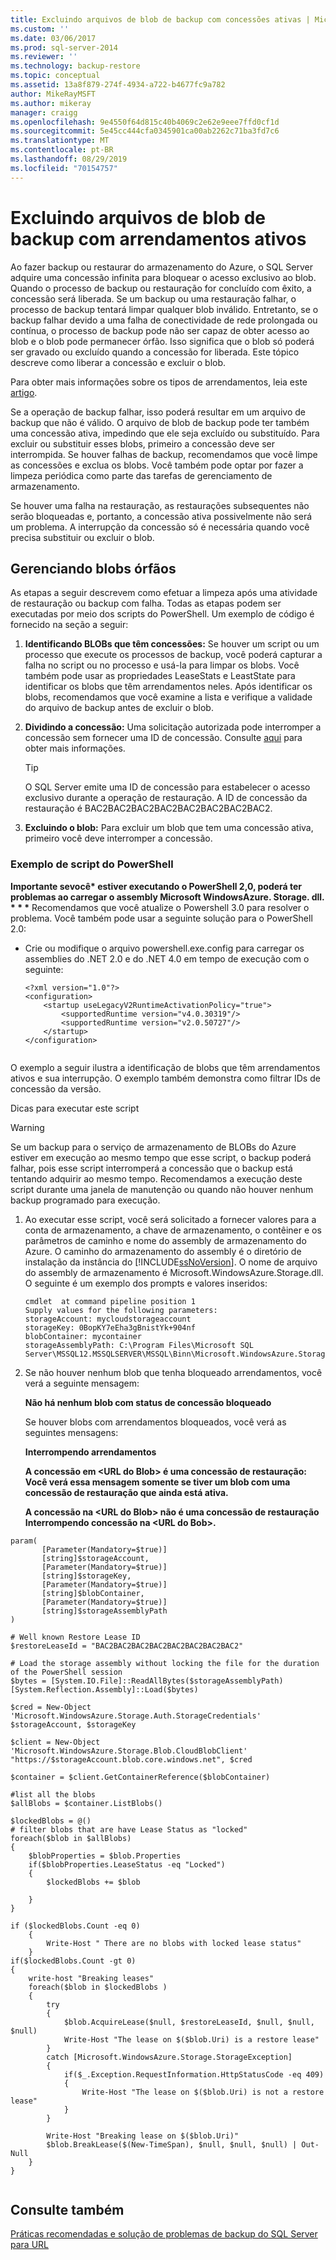 ```yaml
---
title: Excluindo arquivos de blob de backup com concessões ativas | Microsoft Docs
ms.custom: ''
ms.date: 03/06/2017
ms.prod: sql-server-2014
ms.reviewer: ''
ms.technology: backup-restore
ms.topic: conceptual
ms.assetid: 13a8f879-274f-4934-a722-b4677fc9a782
author: MikeRayMSFT
ms.author: mikeray
manager: craigg
ms.openlocfilehash: 9e4550f64d815c40b4069c2e62e9eee7ffd0cf1d
ms.sourcegitcommit: 5e45cc444cfa0345901ca00ab2262c71ba3fd7c6
ms.translationtype: MT
ms.contentlocale: pt-BR
ms.lasthandoff: 08/29/2019
ms.locfileid: "70154757"
---
```

# <a name="deleting-backup-blob-files-with-active-leases"></a>Excluindo arquivos de blob de backup com arrendamentos ativos
  Ao fazer backup ou restaurar do armazenamento do Azure, o SQL Server adquire uma concessão infinita para bloquear o acesso exclusivo ao blob. Quando o processo de backup ou restauração for concluído com êxito, a concessão será liberada. Se um backup ou uma restauração falhar, o processo de backup tentará limpar qualquer blob inválido. Entretanto, se o backup falhar devido a uma falha de conectividade de rede prolongada ou contínua, o processo de backup pode não ser capaz de obter acesso ao blob e o blob pode permanecer órfão. Isso significa que o blob só poderá ser gravado ou excluído quando a concessão for liberada. Este tópico descreve como liberar a concessão e excluir o blob.  
  
 Para obter mais informações sobre os tipos de arrendamentos, leia este [artigo](https://go.microsoft.com/fwlink/?LinkId=275664).  
  
 Se a operação de backup falhar, isso poderá resultar em um arquivo de backup que não é válido.  O arquivo de blob de backup pode ter também uma concessão ativa, impedindo que ele seja excluído ou substituído.  Para excluir ou substituir esses blobs, primeiro a concessão deve ser interrompida. Se houver falhas de backup, recomendamos que você limpe as concessões e exclua os blobs. Você também pode optar por fazer a limpeza periódica como parte das tarefas de gerenciamento de armazenamento.  
  
 Se houver uma falha na restauração, as restaurações subsequentes não serão bloqueadas e, portanto, a concessão ativa possivelmente não será um problema. A interrupção da concessão só é necessária quando você precisa substituir ou excluir o blob.  
  
## <a name="managing-orphaned-blobs"></a>Gerenciando blobs órfãos  
 As etapas a seguir descrevem como efetuar a limpeza após uma atividade de restauração ou backup com falha. Todas as etapas podem ser executadas por meio dos scripts do PowerShell. Um exemplo de código é fornecido na seção a seguir:  
  
1.  **Identificando BLOBs que têm concessões:** Se houver um script ou um processo que execute os processos de backup, você poderá capturar a falha no script ou no processo e usá-la para limpar os blobs.   Você também pode usar as propriedades LeaseStats e LeastState para identificar os blobs que têm arrendamentos neles. Após identificar os blobs, recomendamos que você examine a lista e verifique a validade do arquivo de backup antes de excluir o blob.  
  
2.  **Dividindo a concessão:** Uma solicitação autorizada pode interromper a concessão sem fornecer uma ID de concessão. Consulte [aqui](https://go.microsoft.com/fwlink/?LinkID=275664) para obter mais informações.  
  
    > [!TIP]  
    >  O SQL Server emite uma ID de concessão para estabelecer o acesso exclusivo durante a operação de restauração. A ID de concessão da restauração é BAC2BAC2BAC2BAC2BAC2BAC2BAC2BAC2.  
  
3.  **Excluindo o blob:** Para excluir um blob que tem uma concessão ativa, primeiro você deve interromper a concessão.  
  
###  <a name="Code_Example"></a> Exemplo de script do PowerShell  
 **Importante sevocê\* estiver executando o PowerShell 2,0, poderá ter problemas ao carregar o assembly Microsoft WindowsAzure. Storage. dll. \* \* \*** Recomendamos que você atualize o Powershell 3.0 para resolver o problema. Você também pode usar a seguinte solução para o PowerShell 2.0:  
  
-   Crie ou modifique o arquivo powershell.exe.config para carregar os assemblies do .NET 2.0 e do .NET 4.0 em tempo de execução com o seguinte:  
  
    ```  
    <?xml version="1.0"?>   
    <configuration>   
        <startup useLegacyV2RuntimeActivationPolicy="true">   
            <supportedRuntime version="v4.0.30319"/>   
            <supportedRuntime version="v2.0.50727"/>   
        </startup>   
    </configuration>  
  
    ```  
  
 O exemplo a seguir ilustra a identificação de blobs que têm arrendamentos ativos e sua interrupção. O exemplo também demonstra como filtrar IDs de concessão da versão.  
  
 Dicas para executar este script  
  
> [!WARNING]  
>  Se um backup para o serviço de armazenamento de BLOBs do Azure estiver em execução ao mesmo tempo que esse script, o backup poderá falhar, pois esse script interromperá a concessão que o backup está tentando adquirir ao mesmo tempo. Recomendamos a execução deste script durante uma janela de manutenção ou quando não houver nenhum backup programado para execução.  
  
1.  Ao executar esse script, você será solicitado a fornecer valores para a conta de armazenamento, a chave de armazenamento, o contêiner e os parâmetros de caminho e nome do assembly de armazenamento do Azure. O caminho do armazenamento do assembly é o diretório de instalação da instância do [!INCLUDE[ssNoVersion](../../includes/ssnoversion-md.md)]. O nome de arquivo do assembly de armazenamento é Microsoft.WindowsAzure.Storage.dll. O seguinte é um exemplo dos prompts e valores inseridos:  
  
    ```  
    cmdlet  at command pipeline position 1  
    Supply values for the following parameters:  
    storageAccount: mycloudstorageaccount  
    storageKey: 0BopKY7eEha3gBnistYk+904nf  
    blobContainer: mycontainer   
    storageAssemblyPath: C:\Program Files\Microsoft SQL Server\MSSQL12.MSSQLSERVER\MSSQL\Binn\Microsoft.WindowsAzure.Storage.dll  
    ```  
  
2.  Se não houver nenhum blob que tenha bloqueado arrendamentos, você verá a seguinte mensagem:  
  
     **Não há nenhum blob com status de concessão bloqueado**  
  
     Se houver blobs com arrendamentos bloqueados, você verá as seguintes mensagens:  
  
     **Interrompendo arrendamentos**  
  
     **A concessão em \<URL do Blob> é uma concessão de restauração: Você verá essa mensagem somente se tiver um blob com uma concessão de restauração que ainda está ativa.**  
  
     **A concessão na \<URL do Blob> não é uma concessão de restauração Interrompendo concessão na \<URL do Bob>.**  
  
```  
param(  
       [Parameter(Mandatory=$true)]  
       [string]$storageAccount,  
       [Parameter(Mandatory=$true)]  
       [string]$storageKey,  
       [Parameter(Mandatory=$true)]  
       [string]$blobContainer,  
       [Parameter(Mandatory=$true)]  
       [string]$storageAssemblyPath  
)  
  
# Well known Restore Lease ID  
$restoreLeaseId = "BAC2BAC2BAC2BAC2BAC2BAC2BAC2BAC2"  
  
# Load the storage assembly without locking the file for the duration of the PowerShell session  
$bytes = [System.IO.File]::ReadAllBytes($storageAssemblyPath)  
[System.Reflection.Assembly]::Load($bytes)  
  
$cred = New-Object 'Microsoft.WindowsAzure.Storage.Auth.StorageCredentials' $storageAccount, $storageKey  
  
$client = New-Object 'Microsoft.WindowsAzure.Storage.Blob.CloudBlobClient' "https://$storageAccount.blob.core.windows.net", $cred  
  
$container = $client.GetContainerReference($blobContainer)  
  
#list all the blobs  
$allBlobs = $container.ListBlobs()   
  
$lockedBlobs = @()  
# filter blobs that are have Lease Status as "locked"  
foreach($blob in $allBlobs)  
{  
    $blobProperties = $blob.Properties   
    if($blobProperties.LeaseStatus -eq "Locked")  
    {  
        $lockedBlobs += $blob  
  
    }  
}  
  
if ($lockedBlobs.Count -eq 0)  
    {   
        Write-Host " There are no blobs with locked lease status"  
    }  
if($lockedBlobs.Count -gt 0)  
{  
    write-host "Breaking leases"  
    foreach($blob in $lockedBlobs )   
    {  
        try  
        {  
            $blob.AcquireLease($null, $restoreLeaseId, $null, $null, $null)  
            Write-Host "The lease on $($blob.Uri) is a restore lease"  
        }  
        catch [Microsoft.WindowsAzure.Storage.StorageException]  
        {  
            if($_.Exception.RequestInformation.HttpStatusCode -eq 409)  
            {  
                Write-Host "The lease on $($blob.Uri) is not a restore lease"  
            }  
        }  
  
        Write-Host "Breaking lease on $($blob.Uri)"  
        $blob.BreakLease($(New-TimeSpan), $null, $null, $null) | Out-Null  
    }  
}  
  
```  
  
## <a name="see-also"></a>Consulte também  
 [Práticas recomendadas e solução de problemas de backup do SQL Server para URL](sql-server-backup-to-url-best-practices-and-troubleshooting.md)  
  
  
